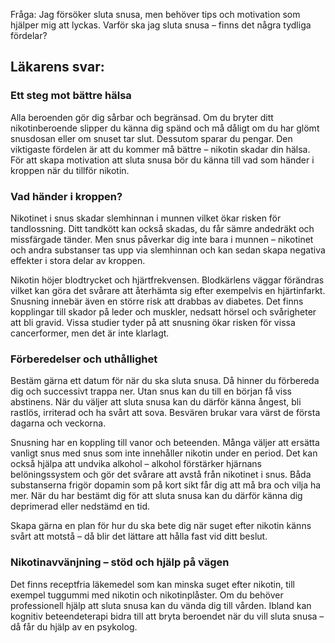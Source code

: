 Fråga: Jag försöker sluta snusa, men behöver tips och motivation som hjälper mig att lyckas. Varför ska jag sluta snusa – finns det några tydliga fördelar?

Läkarens svar:
--------------

### Ett steg mot bättre hälsa

Alla beroenden gör dig sårbar och begränsad. Om du bryter ditt nikotinberoende slipper du känna dig spänd och må dåligt om du har glömt snusdosan eller om snuset tar slut. Dessutom sparar du pengar. Den viktigaste fördelen är att du kommer må bättre – nikotin skadar din hälsa. För att skapa motivation att sluta snusa bör du känna till vad som händer i kroppen när du tillför nikotin.

### Vad händer i kroppen?

Nikotinet i snus skadar slemhinnan i munnen vilket ökar risken för tandlossning. Ditt tandkött kan också skadas, du får sämre andedräkt och missfärgade tänder. Men snus påverkar dig inte bara i munnen – nikotinet och andra substanser tas upp via slemhinnan och kan sedan skapa negativa effekter i stora delar av kroppen.

Nikotin höjer blodtrycket och hjärtfrekvensen. Blodkärlens väggar förändras vilket kan göra det svårare att återhämta sig efter exempelvis en hjärtinfarkt. Snusning innebär även en större risk att drabbas av diabetes. Det finns kopplingar till skador på leder och muskler, nedsatt hörsel och svårigheter att bli gravid. Vissa studier tyder på att snusning ökar risken för vissa cancerformer, men det är inte klarlagt.

### Förberedelser och uthållighet

Bestäm gärna ett datum för när du ska sluta snusa. Då hinner du förbereda dig och successivt trappa ner. Utan snus kan du till en början få viss abstinens. När du väljer att sluta snusa kan du därför känna ångest, bli rastlös, irriterad och ha svårt att sova. Besvären brukar vara värst de första dagarna och veckorna.

Snusning har en koppling till vanor och beteenden. Många väljer att ersätta vanligt snus med snus som inte innehåller nikotin under en period. Det kan också hjälpa att undvika alkohol – alkohol förstärker hjärnans belöningssystem och gör det svårare att avstå från nikotinet i snus. Båda substanserna frigör dopamin som på kort sikt får dig att må bra och vilja ha mer. När du har bestämt dig för att sluta snusa kan du därför känna dig deprimerad eller nedstämd en tid.

Skapa gärna en plan för hur du ska bete dig när suget efter nikotin känns svårt att motstå – då blir det lättare att hålla fast vid ditt beslut.

### Nikotinavvänjning – stöd och hjälp på vägen

Det finns receptfria läkemedel som kan minska suget efter nikotin, till exempel tuggummi med nikotin och nikotinplåster. Om du behöver professionell hjälp att sluta snusa kan du vända dig till vården. Ibland kan kognitiv beteendeterapi bidra till att bryta beroendet när du vill sluta snusa – då får du hjälp av en psykolog.